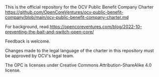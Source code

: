 This is the official repository for the OCV Public Benefit Company Charter https://github.com/OpenCoreVentures/ocv-public-benefit-company/blob/main/ocv-public-benefit-company-charter.md

For background, read https://opencoreventures.com/blog/2022-10-preventing-the-bait-and-switch-open-core/

Feedback is welcome.

Changes made to the legal language of the charter in this repository must be approved by OCV's legal team.

The OPC is licenses under Creative Commons Attribution-ShareAlike 4.0 license.
